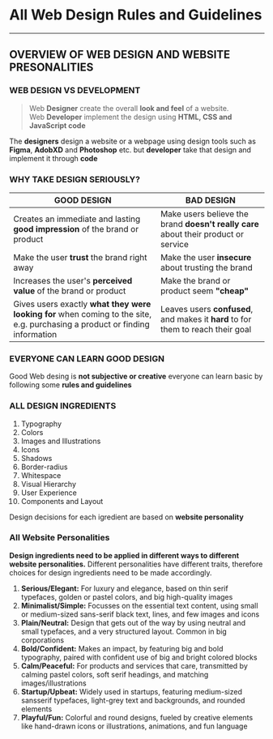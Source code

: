 <!-- @format -->

# All Web Design Rules and Guidelines

---

## OVERVIEW OF WEB DESIGN AND WEBSITE PRESONALITIES

### WEB DESIGN VS DEVELOPMENT

> Web **Designer** create the overall **look and feel** of a website.\
> Web **Developer** implement the design using **HTML, CSS and JavaScript code**

The **designers** design a website or a webpage using design tools such as **Figma**, **AdobXD** and **Photoshop** etc. but **developer** take that design and implement it through **code**

### WHY TAKE DESIGN SERIOUSLY?

| GOOD DESIGN                                                                                                                  | BAD DESIGN                                                                          |
| ---------------------------------------------------------------------------------------------------------------------------- | ----------------------------------------------------------------------------------- |
| Creates an immediate and lasting **good impression** of the brand or product                                                 | Make users believe the brand **doesn't really care** about their product or service |
| Make the user **trust** the brand right away                                                                                 | Make the user **insecure** about trusting the brand                                 |
| Increases the user's **perceived value** of the brand or product                                                             | Make the brand or product seem **"cheap"**                                          |
| Gives users exactly **what they were looking for** when coming to the site, e.g. purchasing a product or finding information | Leaves users **confused**, and makes it **hard** to for them to reach their goal    |

### EVERYONE CAN LEARN GOOD DESIGN

Good Web desing is **not subjective or creative** everyone can learn basic by following some **rules and guidelines**

### ALL DESIGN INGREDIENTS

1. Typography
2. Colors
3. Images and Illustrations
4. Icons
5. Shadows
6. Border-radius
7. Whitespace
8. Visual Hierarchy
9. User Experience
10. Components and Layout

Design decisions for each igredient are based on **website personality**

### All Website Personalities

**Design ingredients need to be applied in different ways to different website personalities.** Different personalities have different traits, therefore choices for design ingredients need to be made accordingly.

1. **Serious/Elegant:** For luxury and elegance, based on thin serif typefaces, golden or pastel colors, and big high-quality images
2. **Minimalist/Simple:** Focusses on the essential text content, using small or medium-sized sans-serif black text, lines, and few images and icons
3. **Plain/Neutral:** Design that gets out of the way by using neutral and small typefaces, and a very structured layout. Common in big corporations
4. **Bold/Confident:** Makes an impact, by featuring big and bold typography,
   paired with confident use of big and bright colored blocks
5. **Calm/Peaceful:** For products and services that care, transmitted by
   calming pastel colors, soft serif headings, and matching images/illustrations
6. **Startup/Upbeat:** Widely used in startups, featuring medium-sized sansserif typefaces, light-grey text and backgrounds, and rounded elements
7. **Playful/Fun:** Colorful and round designs, fueled by creative elements like hand-drawn icons or illustrations, animations, and fun language
